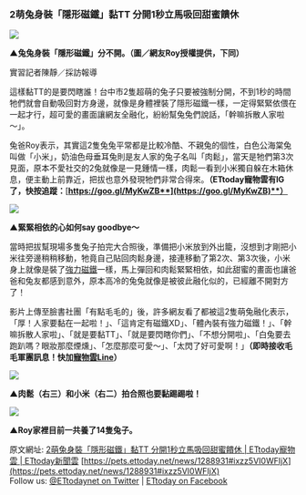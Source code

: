 
### 2萌兔身裝「隱形磁鐵」黏TT 分開1秒立馬吸回甜蜜饋休

  

![](https://cdn-images-1.medium.com/max/800/0*SH-r9VFd1gdAODeZ.jpg)

  

**▲兔兔身裝「隱形磁鐵」分不開。（圖／網友Roy授權提供，下同）**

實習記者陳靜／採訪報導

這樣黏TT的是要閃瞎誰！台中市2隻超萌的兔子只要被強制分開，不到1秒的時間牠們就會自動吸回對方身邊，就像是身體裡裝了隱形磁鐵一樣，一定得緊緊依偎在一起才行，超可愛的畫面讓網友全融化，紛紛幫兔兔們說話，「幹嘛拆散人家啦～」。

兔爸Roy表示，其實這2隻兔兔平常都是比較冷酷、不親兔的個性，白色公海棠兔叫做「小米」，奶油色母垂耳兔則是友人家的兔子名叫「肉鬆」，當天是牠們第3次見面，原本不愛社交的2兔就像是一見鍾情一樣，肉鬆一看到小米獨自躲在木箱休息，便主動上前靠近，把拔也意外發現牠們非常合得來。**（ETtoday寵物雲有IG了，快按追蹤：**[**https://goo.gl/MyKwZB**](https://goo.gl/MyKwZB)**）**

![](https://cdn-images-1.medium.com/max/800/0*2J_c8WHCvfFbLfxX.jpg)

**▲緊緊相依的心如何say goodbye～**

當時把拔幫現場多隻兔子拍完大合照後，準備把小米放到外出籠，沒想到才剛把小米往旁邊稍稍移動，牠竟自己貼回肉鬆身邊，接連移動了第2次、第3次後，小米身上就像是裝了[強力磁鐵](https://www.allergen.com.tw/magnet/)一樣，馬上彈回和肉鬆緊緊相依，如此甜蜜的畫面也讓爸爸和兔友都感到意外，原本高冷的兔兔就像是被彼此融化似的，已經離不開對方了！

影片上傳至臉書社團「有點毛毛的」後，許多網友看了都被這2隻萌兔融化表示，「厚！人家要黏在一起啦！」、「這肯定有磁鐵XD」、「體內裝有強力磁鐵！」、「幹嘛拆散人家啦」、「就是要黏TT」、「就是要閃瞎你們」、「不想分開啦」、「白兔要去跑趴嗎？眼妝那麼煙燻」、「怎麼那麼可愛～」、「太閃了好可愛啊！」**（即時接收毛毛軍團訊息！快加**[**寵物雲Line**](https://line.me/R/ti/p/%40rqt2324m)**）**

![](https://cdn-images-1.medium.com/max/800/0*MN9Gi5pWDl8u-SlK.jpg)

**▲肉鬆（右三）和小米（右二）拍合照也要黏踢踢啦！**

![](https://cdn-images-1.medium.com/max/800/0*slHXk2MFVi4059sm.jpg)

**▲Roy家裡目前一共養了14隻兔子。**

原文網址: [2萌兔身裝「隱形磁鐵」黏TT 分開1秒立馬吸回甜蜜饋休 | ETtoday寵物雲 | ETtoday新聞雲](https://pets.ettoday.net/news/1288931#ixzz5VI0WFIjX) [https://pets.ettoday.net/news/1288931#ixzz5VI0WFIjX](https://pets.ettoday.net/news/1288931#ixzz5VI0WFIjX)  
Follow us: [@ETtodaynet on Twitter](https://ec.tynt.com/b/rw?id=bGee2M3Q0r4iaCacwqm_6r&u=ETtodaynet) | [ETtoday on Facebook](https://ec.tynt.com/b/rf?id=bGee2M3Q0r4iaCacwqm_6r&u=ETtoday)
